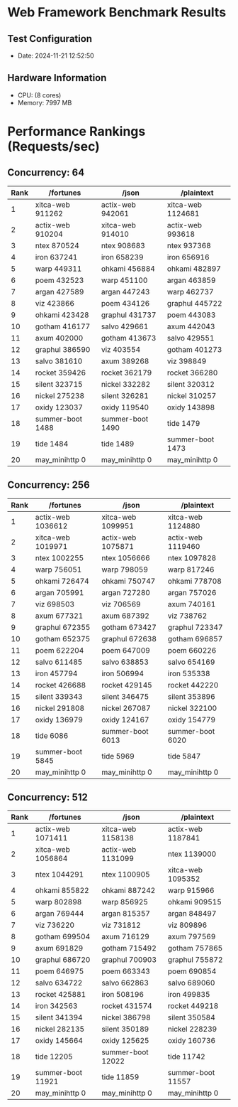 # Web Framework Benchmark Results

## Test Configuration

- Date: 2024-11-21 12:52:50
## Hardware Information
- CPU:  (8 cores)
- Memory: 7997 MB

# Performance Rankings (Requests/sec)

## Concurrency: 64

| Rank | /fortunes | /json | /plaintext |
|------|-----------------|-----------------|-----------------|
|    1 | xitca-web    911262 | actix-web    942061 | xitca-web   1124681 |
|    2 | actix-web    910204 | xitca-web    914010 | actix-web    993618 |
|    3 | ntex         870524 | ntex         908683 | ntex         937368 |
|    4 | iron         637241 | iron         658239 | iron         656916 |
|    5 | warp         449311 | ohkami       456884 | ohkami       482897 |
|    6 | poem         432523 | warp         451100 | argan        463859 |
|    7 | argan        427589 | argan        447243 | warp         462737 |
|    8 | viz          423866 | poem         434126 | graphul      445722 |
|    9 | ohkami       423428 | graphul      431737 | poem         443083 |
|   10 | gotham       416177 | salvo        429661 | axum         442043 |
|   11 | axum         402000 | gotham       413673 | salvo        429551 |
|   12 | graphul      386590 | viz          403554 | gotham       401273 |
|   13 | salvo        381610 | axum         389268 | viz          398849 |
|   14 | rocket       359426 | rocket       362179 | rocket       366280 |
|   15 | silent       323715 | nickel       332282 | silent       320312 |
|   16 | nickel       275238 | silent       326281 | nickel       310257 |
|   17 | oxidy        123037 | oxidy        119540 | oxidy        143898 |
|   18 | summer-boot      1488 | summer-boot      1490 | tide           1479 |
|   19 | tide           1484 | tide           1489 | summer-boot      1473 |
|   20 | may_minihttp         0 | may_minihttp         0 | may_minihttp         0 |

## Concurrency: 256

| Rank | /fortunes | /json | /plaintext |
|------|-----------------|-----------------|-----------------|
|    1 | actix-web   1036612 | xitca-web   1099951 | xitca-web   1124880 |
|    2 | xitca-web   1019971 | actix-web   1075871 | actix-web   1119460 |
|    3 | ntex        1002255 | ntex        1056666 | ntex        1097828 |
|    4 | warp         756051 | warp         798059 | warp         817246 |
|    5 | ohkami       726474 | ohkami       750747 | ohkami       778708 |
|    6 | argan        705991 | argan        727280 | argan        757026 |
|    7 | viz          698503 | viz          706569 | axum         740161 |
|    8 | axum         677321 | axum         687392 | viz          738762 |
|    9 | graphul      672355 | gotham       673427 | graphul      723347 |
|   10 | gotham       652375 | graphul      672638 | gotham       696857 |
|   11 | poem         622204 | poem         647009 | poem         660226 |
|   12 | salvo        611485 | salvo        638853 | salvo        654169 |
|   13 | iron         457794 | iron         506994 | iron         535338 |
|   14 | rocket       426688 | rocket       429145 | rocket       442220 |
|   15 | silent       339343 | silent       346475 | silent       353896 |
|   16 | nickel       291808 | nickel       267087 | nickel       322100 |
|   17 | oxidy        136979 | oxidy        124167 | oxidy        154779 |
|   18 | tide           6086 | summer-boot      6013 | summer-boot      6020 |
|   19 | summer-boot      5845 | tide           5969 | tide           5847 |
|   20 | may_minihttp         0 | may_minihttp         0 | may_minihttp         0 |

## Concurrency: 512

| Rank | /fortunes | /json | /plaintext |
|------|-----------------|-----------------|-----------------|
|    1 | actix-web   1071411 | xitca-web   1158138 | actix-web   1187841 |
|    2 | xitca-web   1056864 | actix-web   1131099 | ntex        1139000 |
|    3 | ntex        1044291 | ntex        1100905 | xitca-web   1095352 |
|    4 | ohkami       855822 | ohkami       887242 | warp         915966 |
|    5 | warp         802898 | warp         856925 | ohkami       909515 |
|    6 | argan        769444 | argan        815357 | argan        848497 |
|    7 | viz          736220 | viz          731812 | viz          809896 |
|    8 | gotham       699504 | axum         716129 | axum         797569 |
|    9 | axum         691829 | gotham       715492 | gotham       757865 |
|   10 | graphul      686720 | graphul      700903 | graphul      755872 |
|   11 | poem         646975 | poem         663343 | poem         690854 |
|   12 | salvo        634722 | salvo        662863 | salvo        689060 |
|   13 | rocket       425881 | iron         508196 | iron         499835 |
|   14 | iron         342563 | rocket       431574 | rocket       449218 |
|   15 | silent       341394 | nickel       386798 | silent       350584 |
|   16 | nickel       282135 | silent       350189 | nickel       228239 |
|   17 | oxidy        145664 | oxidy        125625 | oxidy        160736 |
|   18 | tide          12205 | summer-boot     12022 | tide          11742 |
|   19 | summer-boot     11921 | tide          11859 | summer-boot     11557 |
|   20 | may_minihttp         0 | may_minihttp         0 | may_minihttp         0 |
